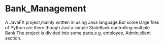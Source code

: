 # Bank_Management
A JavaFX project,mainly written in using Java language.But some large files of Python are there though
Just a simple StateBank controlling multiple Bank.The project is divided into some parts,e.g. employee, Admin,client section.
